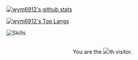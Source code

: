[![wym6912's github stats](https://github-readme-stats.vercel.app/api?username=wym6912)](https://github.com/anuraghazra/github-readme-stats)

[![wym6912's Top Langs](https://github-readme-stats.vercel.app/api/top-langs/?username=wym6912&layout=compact&langs_count=8)](https://github.com/anuraghazra/github-readme-stats)

![Skills](https://skillicons.dev/icons?i=github,c,cpp,html,js,css,php,py,md,bash,docker,git,mysql,sqlite,linux,nginx,vim,vscode,nodejs,visualstudio)

<br>
<div align="center">You are the <img src="https://profile-counter.glitch.me/wym6912/count.svg">th visitor.</div>
